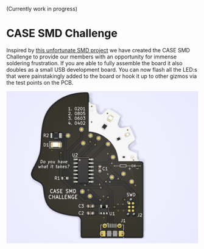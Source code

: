 (Currently work in progress)

# CASE SMD Challenge

Inspired by [this unfortunate SMD project](https://hackaday.io/project/25265-an-unfortunate-smd-project) we have created the CASE SMD Challenge to provide our members with an opportunity for immense soldering frustration. If you are able to fully assemble the board it also doubles as  a small USB development board. You can now flash all the LED:s that were painstakingly added to the board or hook it up to other gizmos via the test points on the PCB.

![](board-render.png)
